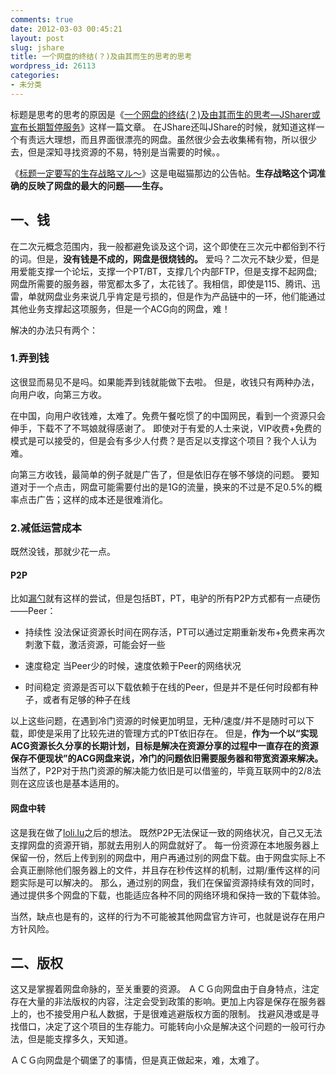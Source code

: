 ```yaml
---
comments: true
date: 2012-03-03 00:45:21
layout: post
slug: jshare
title: 一个网盘的终结(？)及由其而生的思考的思考
wordpress_id: 26113
categories:
- 未分类
---
```


标题是思考的思考的原因是《[一个网盘的终结(？)及由其而生的思考—JSharer或宣布长期暂停服务](http://www.hexieshe.com/635859/)》这样一篇文章。
在JShare还叫JShare的时候，就知道这样一个有责远大理想，而且界面很漂亮的网盘。虽然很少会去收集稀有物，所以很少去，但是深知寻找资源的不易，特别是当需要的时候。。

《[标题一定要写的生存战略マル～](https://ra.gg/!rEOkP)》这是电磁猫那边的公告帖。**生存战略这个词准确的反映了网盘的最大的问题——生存。**







## 一、钱


在二次元概念范围内，我一般都避免谈及这个词，这个即使在三次元中都俗到不行的词。但是，**没有钱是不成的，网盘是很烧钱的。**
爱吗？二次元不缺少爱，但是用爱能支撑一个论坛，支撑一个PT/BT，支撑几个内部FTP，但是支撑不起网盘; 网盘所需要的服务器，带宽都太多了，太花钱了。我相信，即使是115、腾讯、迅雷，单就网盘业务来说几乎肯定是亏损的，但是作为产品链中的一环，他们能通过其他业务支撑起这项服务，但是一个ACG向的网盘，难！




解决的办法只有两个：



### 1.弄到钱


这很显而易见不是吗。如果能弄到钱就能做下去啦。
但是，收钱只有两种办法，向用户收，向第三方收。

在中国，向用户收钱难，太难了。免费午餐吃惯了的中国网民，看到一个资源只会伸手，下载不了不骂娘就得感谢了。
即使对于有爱的人士来说，VIP收费+免费的模式是可以接受的，但是会有多少人付费？是否足以支撑这个项目？我个人认为难。

向第三方收钱，最简单的例子就是广告了，但是依旧存在够不够烧的问题。
要知道对于一个点击，网盘可能需要付出的是1G的流量，换来的不过是不足0.5%的概率点击广告；这样的成本还是很难消化。





### 2.减低运营成本


既然没钱，那就少花一点。



#### P2P


比如[漏勺](http://www.loushao.net)就有这样的尝试，但是包括BT，PT，电驴的所有P2P方式都有一点硬伤——Peer：



	
  * 持续性  没法保证资源长时间在网存活，PT可以通过定期重新发布+免费来再次刺激下载，激活资源，可能会好一些

	
  * 速度稳定  当Peer少的时候，速度依赖于Peer的网络状况

	
  * 时间稳定  资源是否可以下载依赖于在线的Peer，但是并不是任何时段都有种子，或者有足够的种子在线



以上这些问题，在遇到冷门资源的时候更加明显，无种/速度/并不是随时可以下载，即使是采用了比较先进的管理方式的PT依旧存在。
但是，**作为一个以“实现ACG资源长久分享的长期计划，目标是解决在资源分享的过程中一直存在的资源保存不便现状”的ACG网盘来说，冷门的问题依旧需要服务器和带宽资源来解决。**
当然了，P2P对于热门资源的解决能力依旧是可以借鉴的，毕竟互联网中的2/8法则在这应该也是基本适用的。



#### 网盘中转


这是我在做了[loli.lu](http://loli.lu)之后的想法。
既然P2P无法保证一致的网络状况，自己又无法支撑网盘的资源开销，那就去用别人的网盘就好了。
每一份资源在本地服务器上保留一份，然后上传到别的网盘中，用户再通过别的网盘下载。由于网盘实际上不会真正删除他们服务器上的文件，并且存在秒传这样的机制，过期/重传这样的问题实际是可以解决的。
那么，通过别的网盘，我们在保留资源持续有效的同时，通过提供多个网盘的下载，也能适应各种不同的网络环境和保持一致的下载体验。

当然，缺点也是有的，这样的行为不可能被其他网盘官方许可，也就是说存在用户方针风险。








## 二、版权


这又是掌握着网盘命脉的，至关重要的资源。
ＡＣＧ向网盘由于自身特点，注定存在大量的非法版权的内容，注定会受到政策的影响。更加上内容是保存在服务器上的，也不接受用户私人数据，于是很难逃避版权方面的限制。
找避风港或是寻找借口，决定了这个项目的生存能力。可能转向小众是解决这个问题的一般可行办法，但是能支撑多久，天知道。



ＡＣＧ向网盘是个碉堡了的事情，但是真正做起来，难，太难了。

